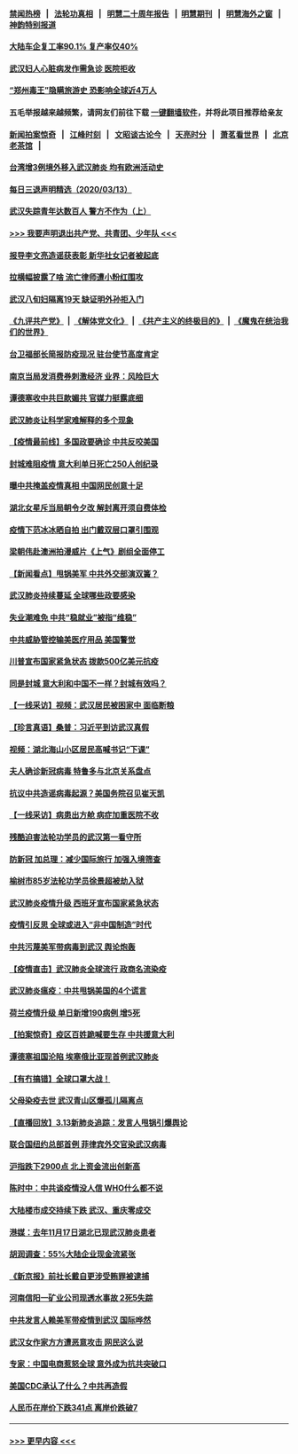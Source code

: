 #### [禁闻热榜](热点新闻.md?=0)  &nbsp;&nbsp;|&nbsp;&nbsp; [法轮功真相](https://github.com/gfw-breaker/truth/blob/master/README.md?=0) &nbsp;&nbsp;|&nbsp;&nbsp; [明慧二十周年报告](https://github.com/gfw-breaker/mh-reports/blob/master/README.md?=0) &nbsp;&nbsp;|&nbsp;&nbsp;[明慧期刊](https://github.com/gfw-breaker/mh-qikan) &nbsp;&nbsp;|&nbsp;&nbsp; [明慧海外之窗](https://github.com/gfw-breaker/mh-news/blob/master/README.md?=0) &nbsp;&nbsp;|&nbsp;&nbsp; [神韵特别报道](https://github.com/gfw-breaker/mh-news/blob/master/shenyun.md?=0)
#### [大陆车企复工率90.1% 复产率仅40%](../pages/nsc413/n11939936.md?t=03141931) 
#### [武汉妇人心脏病发作需急诊 医院拒收](../pages/nsc413/n11939919.md?t=03141931) 
#### [“郑州毒王”隐瞒旅游史 恐影响全球近4万人](../pages/nsc413/n11940024.md?t=03141931) 
#### 五毛举报越来越频繁，请网友们前往下载 [一键翻墙软件](https://github.com/gfw-breaker/ssr-accounts)，并将此项目推荐给亲友
#### [新闻拍案惊奇](https://github.com/gfw-breaker/banned-news/blob/master/pages/link4.md) &nbsp;&nbsp;|&nbsp;&nbsp; [江峰时刻](https://github.com/gfw-breaker/banned-news/blob/master/pages/link4.md) &nbsp;&nbsp;|&nbsp;&nbsp; [文昭谈古论今](https://github.com/gfw-breaker/banned-news/blob/master/pages/link4.md) &nbsp;&nbsp;|&nbsp;&nbsp; [天亮时分](https://github.com/gfw-breaker/banned-news/blob/master/pages/link4.md) &nbsp;&nbsp;|&nbsp;&nbsp; [萧茗看世界](https://github.com/gfw-breaker/banned-news/blob/master/pages/link4.md) &nbsp;&nbsp;|&nbsp;&nbsp; [北京老茶馆](https://github.com/gfw-breaker/banned-news/blob/master/pages/link4.md) &nbsp;&nbsp;|&nbsp;&nbsp; 
#### [台湾增3例境外移入武汉肺炎 均有欧洲活动史](../pages/nsc413/n11939939.md?t=03141931) 
#### [每日三退声明精选（2020/03/13）](../pages/nsc413/n11940013.md?t=03141931) 
#### [武汉失踪青年达数百人 警方不作为（上）](../pages/nsc413/n11939304.md?t=03141931) 
#### [>>> 我要声明退出共产党、共青团、少年队 <<<](https://github.com/begood0513/goodnews/blob/master/quit/letter.md) 
#### [报导李文亮造谣获表彰 新华社女记者被起底](../pages/nsc413/n11939689.md?t=03141931) 
#### [拉横幅披露了啥 流亡律师遭小粉红围攻](../pages/nsc413/n11939635.md?t=03141931) 
#### [武汉八旬妇隔离19天 缺证明外孙拒入门](../pages/nsc413/n11939610.md?t=03141931) 
#### [《九评共产党》](https://github.com/begood0513/9ping.md/blob/master/README.md) &nbsp;|&nbsp; [《解体党文化》](../../../../jtdwh.md/blob/master/README.md)  &nbsp;|&nbsp; [《共产主义的终极目的》](../../../../gczydzjmd.md/blob/master/README.md) &nbsp;|&nbsp; [《魔鬼在统治我们的世界》](../../../../mgztzwmdsj.md/blob/master/README.md) 
#### [台卫福部长简报防疫现况 驻台使节高度肯定](../pages/nsc413/n11939596.md?t=03141931) 
#### [南京当局发消费券刺激经济 业界：风险巨大](../pages/nsc413/n11939302.md?t=03141931) 
#### [谭德塞收中共巨款媚共 官媒力挺露底细](../pages/nsc413/n11939007.md?t=03141931) 
#### [武汉肺炎让科学家难解释的多个现象](../pages/nsc413/n11938553.md?t=03141931) 
#### [【疫情最前线】多国政要确诊 中共反咬美国](../pages/nsc413/n11938734.md?t=03141931) 
#### [封城难阻疫情 意大利单日死亡250人创纪录](../pages/nsc413/n11939185.md?t=03141931) 
#### [曝中共掩盖疫情真相 中国网民创意十足](../pages/nsc413/n11939039.md?t=03141931) 
#### [湖北女星斥当局朝令夕改 解封离开须自费体检](../pages/nsc413/n11938864.md?t=03141931) 
#### [疫情下范冰冰晒自拍 出门戴双层口罩引围观](../pages/nsc413/n11938952.md?t=03141931) 
#### [梁朝伟赴澳洲拍漫威片《上气》剧组全面停工](../pages/nsc413/n11938685.md?t=03141931) 
#### [【新闻看点】甩锅美军 中共外交部演双簧？](../pages/nsc413/n11938828.md?t=03141931) 
#### [武汉肺炎持续蔓延 全球哪些政要感染](../pages/nsc413/n11938672.md?t=03141931) 
#### [失业潮难免 中共“稳就业”被指“维稳”](../pages/nsc413/n11938974.md?t=03141931) 
#### [中共威胁管控输美医疗用品 美国警觉](../pages/nsc413/n11938602.md?t=03141931) 
#### [川普宣布国家紧急状态 拨款500亿美元抗疫](../pages/nsc413/n11939032.md?t=03141931) 
#### [同是封城 意大利和中国不一样？封城有效吗？](../pages/nsc413/n11938855.md?t=03141931) 
#### [【一线采访】视频：武汉居民被困家中 面临断粮](../pages/nsc413/n11938946.md?t=03141931) 
#### [【珍言真语】桑普：习近平到访武汉真假](../pages/nsc413/n11938896.md?t=03141931) 
#### [视频：湖北海山小区居民高喊书记“下课”](../pages/nsc413/n11938914.md?t=03141931) 
#### [夫人确诊新冠病毒 特鲁多与北京关系盘点](../pages/nsc413/n11938748.md?t=03141931) 
#### [抗议中共造谣病毒起源？美国务院召见崔天凯](../pages/nsc413/n11938747.md?t=03141931) 
#### [【一线采访】病患出方舱 病症加重医院不收](../pages/nsc413/n11938627.md?t=03141931) 
#### [残酷迫害法轮功学员的武汉第一看守所](../pages/nsc413/n11935225.md?t=03141931) 
#### [防新冠 加总理：减少国际旅行 加强入境筛查](../pages/nsc413/n11938771.md?t=03141931) 
#### [榆树市85岁法轮功学员徐景超被劫入狱](../pages/nsc413/n11937879.md?t=03141931) 
#### [武汉肺炎疫情升级 西班牙宣布国家紧急状态](../pages/nsc413/n11938701.md?t=03141931) 
#### [疫情引反思 全球或进入“非中国制造”时代](../pages/nsc413/n11938632.md?t=03141931) 
#### [中共污蔑美军带病毒到武汉 舆论炮轰](../pages/nsc413/n11938582.md?t=03141931) 
#### [【疫情直击】武汉肺炎全球流行 政商名流染疫](../pages/nsc413/n11938345.md?t=03141931) 
#### [武汉肺炎瘟疫：中共甩锅美国的4个谎言](../pages/nsc413/n11938370.md?t=03141931) 
#### [荷兰疫情升级 单日新增190病例 增5死](../pages/nsc413/n11938364.md?t=03141931) 
#### [【拍案惊奇】疫区百姓跪喊要生存 中共援意大利](../pages/nsc413/n11937193.md?t=03141931) 
#### [谭德塞祖国沦陷 埃塞俄比亚现首例武汉肺炎](../pages/nsc413/n11938415.md?t=03141931) 
#### [【有冇搞错】全球口罩大战！](../pages/nsc413/n11938472.md?t=03141931) 
#### [父母染疫去世 武汉青山区爆孤儿隔离点](../pages/nsc413/n11938032.md?t=03141931) 
#### [【直播回放】3.13新肺炎追踪：发言人甩锅引爆舆论](../pages/nsc413/n11938042.md?t=03141931) 
#### [联合国纽约总部首例 菲律宾外交官染武汉病毒](../pages/nsc413/n11937995.md?t=03141931) 
#### [沪指跌下2900点 北上资金流出创新高](../pages/nsc413/n11937855.md?t=03141931) 
#### [陈时中：中共谈疫情没人信 WHO什么都不说](../pages/nsc413/n11937929.md?t=03141931) 
#### [大陆楼市成交持续下跌 武汉、重庆零成交](../pages/nsc413/n11937577.md?t=03141931) 
#### [港媒：去年11月17日湖北已现武汉肺炎患者](../pages/nsc413/n11937669.md?t=03141931) 
#### [胡润调查：55%大陆企业现金流紧张](../pages/nsc413/n11937107.md?t=03141931) 
#### [《新京报》前社长戴自更涉受贿罪被逮捕](../pages/nsc413/n11937422.md?t=03141931) 
#### [河南信阳一矿业公司现透水事故 2死5失踪](../pages/nsc413/n11937442.md?t=03141931) 
#### [中共发言人赖美军带疫情到武汉 国际哗然](../pages/nsc413/n11936484.md?t=03141931) 
#### [武汉女作家方方遭恶意攻击 网民这么说](../pages/nsc413/n11937048.md?t=03141931) 
#### [专家：中国电商惹怒全球 意外成为抗共突破口](../pages/nsc413/n11937116.md?t=03141931) 
#### [美国CDC承认了什么？中共再造假](../pages/nsc413/n11936666.md?t=03141931) 
#### [人民币在岸价下跌341点 离岸价跌破7](../pages/nsc413/n11936779.md?t=03141931) 

----
#### [ >>> 更早内容 <<< ](../indexes/nsc413-earlier.md)
